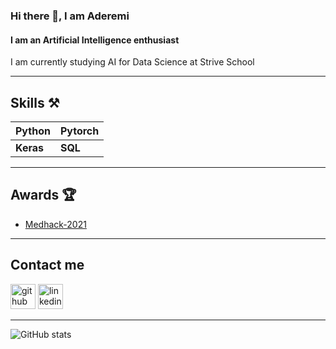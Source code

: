### Hi there 👋, I am Aderemi
#### I am an Artificial Intelligence enthusiast
I am currently studying AI for Data Science at Strive School

---

## Skills ⚒
|Python |Pytorch |
|--- |--- |
|**Keras** |**SQL** |

---

## Awards 🏆
- [Medhack-2021](https://devpost.com/software/red-detector)

---

## Contact me

[<img src='https://cdn.jsdelivr.net/npm/simple-icons@3.0.1/icons/github.svg' alt='github' height='40'>](https://github.com/AderemiF)  [<img src='https://cdn.jsdelivr.net/npm/simple-icons@3.0.1/icons/linkedin.svg' alt='linkedin' height='40'>](https://www.linkedin.com/in/aderemi-fayoyiwa/)  

---

![GitHub stats](https://github-readme-stats.vercel.app/api?username=AderemiF&show_icons=true)  

